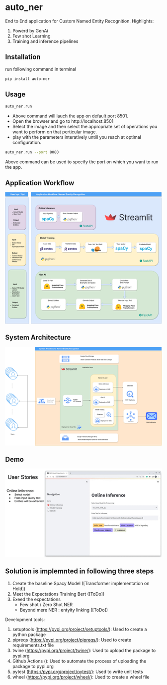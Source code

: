 # auto_ner
End to End application for Custom Named Entity Recognition. 
Highlights: 
1. Powerd by GenAi 
2. Few shot Learning 
3. Training and inference pipelines

## Installation
run following command in terminal
```bash
pip install auto-ner
```

## Usage
```bash
auto_ner.run
```
- Above command will lauch the app on default port 8501. 
- Open the browser and go to http://localhost:8501
- Select the image and then select the appropriate set of operations you want to perform on that perticular image. 
- play with the parameters interatively untill you reach at optimal configuration.

```bash
auto_ner.run --port 8080
```
Above command can be used to specify the port on which you want to run the app.

## Application Workflow
![](https://github.com/bokey007/auto_ner/blob/main/doc_images/Application%20Workflow.png)

## System Architecture
![](https://github.com/bokey007/auto_ner/blob/main/doc_images/System%20Architecture.png)

## Demo
![](https://github.com/bokey007/auto_ner/blob/main/doc_images/auto_ner_corrected.gif)

## Solution is implemnted in following three steps 
1. Create the baseline
    Spacy Model ([Transformer implementation on Hold])
2. Meet the Expectations
    Training Bert ([ToDo])
3. Exeed the expectations
    - Few shot / Zero Shot NER
    - Beyond mere NER : entyity linking ([ToDo])
    
Development tools:

1. setuptools (https://pypi.org/project/setuptools/): Used to create a python package
2. pipreqs (https://pypi.org/project/pipreqs/): Used to create requirements.txt file
3. twine (https://pypi.org/project/twine/): Used to upload the package to pypi.org
4. Github Actions (): Used to automate the process of uploading the package to pypi.org
5. pytest (https://pypi.org/project/pytest/): Used to write unit tests
6. wheel (https://pypi.org/project/wheel/): Used to create a wheel file

